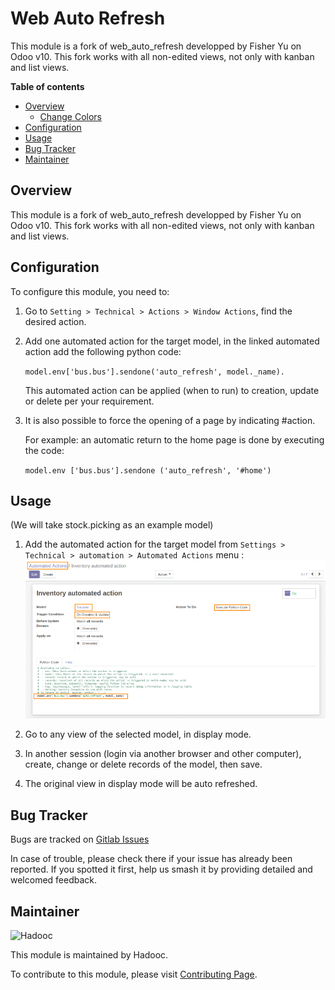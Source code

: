 # Web Auto Refresh

This module is a fork of web_auto_refresh developped by Fisher Yu on Odoo v10. This fork
works with all non-edited views, not only with kanban and list views.

**Table of contents**

- [Overview](#overview)
  - [Change Colors](#change-colors)
- [Configuration](#configuration)
- [Usage](#usage)
- [Bug Tracker](#bug-tracker)
- [Maintainer](#maintainer)

## Overview

This module is a fork of web_auto_refresh developped by Fisher Yu on Odoo v10. This fork
works with all non-edited views, not only with kanban and list views.

## Configuration

To configure this module, you need to:

1. Go to `Setting > Technical > Actions > Window Actions`, find the desired action.

2. Add one automated action for the target model, in the linked automated action add the
   following python code:

   `model.env['bus.bus'].sendone('auto_refresh', model._name).`

   This automated action can be applied (when to run) to creation, update or delete per
   your requirement.

3. It is also possible to force the opening of a page by indicating #action.

   For example: an automatic return to the home page is done by executing the code:

   `model.env ['bus.bus'].sendone ('auto_refresh', '#home')`

## Usage

(We will take stock.picking as an example model)

1. Add the automated action for the target model from
   `Settings > Technical > automation > Automated Actions` menu :
   ![automated_action](static/description/automated_action.png)

2. Go to any view of the selected model, in display mode.

3. In another session (login via another browser and other computer), create, change or
   delete records of the model, then save.

4. The original view in display mode will be auto refreshed.

## Bug Tracker

Bugs are tracked on [Gitlab Issues](https://gitlab.hadooc.com/odoo/web/issues)

In case of trouble, please check there if your issue has already been reported. If you
spotted it first, help us smash it by providing detailed and welcomed feedback.

## Maintainer

![Hadooc](https://hadooc.com/logo)

This module is maintained by Hadooc.

To contribute to this module, please visit
[Contributing Page](https://gitlab.com/hadooc/extra/wikis/Contributing).
